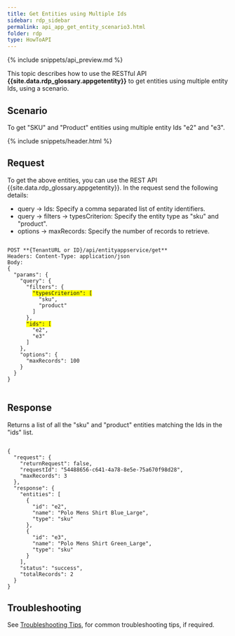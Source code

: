 ```yaml
---
title: Get Entities using Multiple Ids
sidebar: rdp_sidebar
permalink: api_app_get_entity_scenario3.html
folder: rdp
type: HowToAPI
---
```


{% include snippets/api_preview.md %}

This topic describes how to use the RESTful API **{{site.data.rdp_glossary.appgetentity}}** to get  entities using multiple entity Ids, using a scenario. 

## Scenario

To get "SKU" and "Product" entities using multiple entity Ids "e2" and "e3".

{% include snippets/header.html %}

## Request

To get the above entities, you can use the REST API {{site.data.rdp_glossary.appgetentity}}. In the request send the following details:

* query -> Ids: Specify a comma separated list of entity identifiers.
* query -> filters -> typesCriterion: Specify the entity type as "sku" and "product".
* options -> maxRecords: Specify the number of records to retrieve.

<pre>
<code>
POST **{TenantURL or ID}/api/entityappservice/get**
Headers: Content-Type: application/json
Body:
{
  "params": {
    "query": {
      "filters": {
        <span style="background-color: #FFFF00">"typesCriterion": [</span>
          "sku",
          "product"
        ]
      },
      <span style="background-color: #FFFF00">"ids": [</span>
        "e2",
        "e3"
      ]
    },
    "options": {
      "maxRecords": 100
    }
  }
}
</code>
</pre> 

## Response

Returns a list of all the "sku"  and "product" entities matching the Ids in the "ids" list.

<pre><code>
{
  "request": {
    "returnRequest": false,
    "requestId": "54488656-c641-4a78-8e5e-75a670f98d28",
    "maxRecords": 3
  },
  "response": {
    "entities": [
      {
        "id": "e2",
        "name": "Polo Mens Shirt Blue_Large",
        "type": "sku"
      },
      {
        "id": "e3",
        "name": "Polo Mens Shirt Green_Large",
        "type": "sku"
      }
    ],
    "status": "success",
    "totalRecords": 2
  }
}
</code></pre> 

## Troubleshooting

See [Troubleshooting Tips](api_troubleshooting_tips.html), for common troubleshooting tips, if required.

